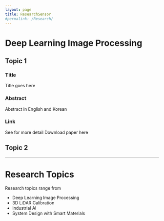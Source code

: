 ```yaml
---
layout: page
title: ResearchSensor
#permalink: /Research/
---
```




# Deep Learning Image Processing
## Topic 1
### Title
Title goes here
### Abstract
Abstract in English and Korean

### Link
See for more detail
Download paper here

## Topic 2

***

# Research Topics

Research topics range from 
* Deep Learning Image Processing
* 3D LiDAR Calibration
* Industrial AI
* System Design with Smart Materials

